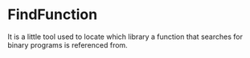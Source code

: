 # FindFunction
It is a little tool used to locate which library a function that searches for binary programs is referenced from.

